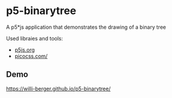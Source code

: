# p5-binarytree

A p5*js application that demonstrates the drawing of a binary tree

Used libraies and tools:
* [p5js.org](https://p5js.org/)
* [picocss.com/](https://picocss.com/)

## Demo
https://willi-berger.github.io/p5-binarytree/